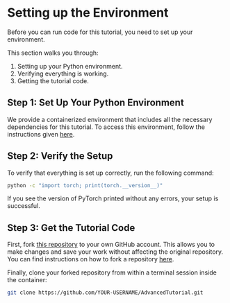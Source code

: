 # Setting up the Environment

Before you can run code for this tutorial, you need to set up your environment.

This section walks you through:
1. Setting up your Python environment.
2. Verifying everything is working.
3. Getting the tutorial code.

## Step 1: Set Up Your Python Environment

We provide a containerized environment that includes all the necessary
dependencies for this tutorial. To access this environment, follow the
instructions given
[here](https://github.com/TRISEP-2025-ML-tutorials/Intro-notebooks/blob/main/SETTING_UP.md).


## Step 2: Verify the Setup

To verify that everything is set up correctly, run the following command:

```bash
python -c "import torch; print(torch.__version__)"
```

If you see the version of PyTorch printed without any errors, your setup is
successful.

## Step 3: Get the Tutorial Code

First, fork
[this repository](https://github.com/TRISEP-2025-ML-tutorials/AdvancedTutorial)
to your own GitHub account. This allows you to make changes and save your
work without affecting the original repository. You can find instructions on how
to fork a repository
[here](https://docs.github.com/en/pull-requests/collaborating-with-pull-requests/working-with-forks/fork-a-repo#forking-a-repository).

Finally, clone your forked repository from within a terminal session inside the
container:

```bash
git clone https://github.com/YOUR-USERNAME/AdvancedTutorial.git
```

